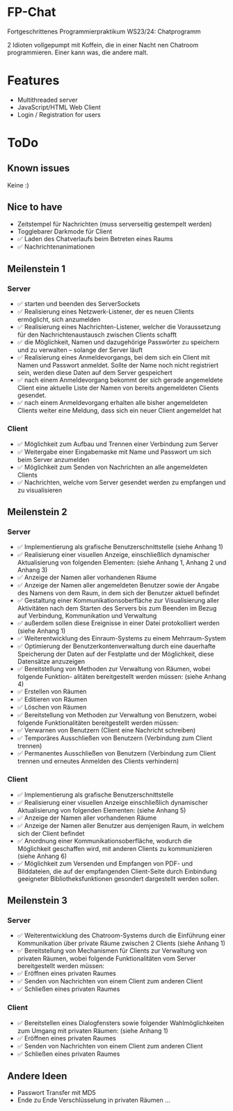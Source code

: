 # FP-Chat
Fortgeschrittenes Programmierpraktikum WS23/24: Chatprogramm

2 Idioten vollgepumpt mit Koffein, die in einer Nacht nen Chatroom programmieren.
Einer kann was, die andere malt.

# Features
- Multithreaded server
- JavaScript/HTML Web Client
- Login / Registration for users

# ToDo
## Known issues
Keine :)

## Nice to have
- Zeitstempel für Nachrichten (muss serverseitig gestempelt werden)
- Togglebarer Darkmode für Client
- ✅ Laden des Chatverlaufs beim Betreten eines Raums
- ✅ Nachrichtenanimationen

## Meilenstein 1
### Server
- ✅ starten und beenden des ServerSockets
- ✅ Realisierung eines Netzwerk-Listener, der es neuen Clients ermöglicht, sich anzumelden
- ✅ Realisierung eines Nachrichten-Listener, welcher die Voraussetzung für den Nachrichtenaustausch zwischen Clients schafft
- ✅ die Möglichkeit, Namen und dazugehörige Passwörter zu speichern und zu verwalten – solange der Server läuft
- ✅ Realisierung eines Anmeldevorgangs, bei dem sich ein Client mit Namen und Passwort anmeldet. Sollte der Name noch nicht registriert sein, werden diese Daten auf dem Server gespeichert
- ✅ nach einem Anmeldevorgang bekommt der sich gerade angemeldete Client eine aktuelle Liste der Namen von bereits angemeldeten Clients gesendet.
- ✅ nach einem Anmeldevorgang erhalten alle bisher angemeldeten Clients weiter eine Meldung, dass sich ein neuer Client angemeldet hat

### Client
- ✅ Möglichkeit zum Aufbau und Trennen einer Verbindung zum Server
- ✅ Weitergabe einer Eingabemaske mit Name und Passwort um sich beim Server anzumelden
- ✅ Möglichkeit zum Senden von Nachrichten an alle angemeldeten Clients
- ✅ Nachrichten, welche vom Server gesendet werden zu empfangen und zu visualisieren


## Meilenstein 2
### Server
- ✅ Implementierung als grafische Benutzerschnittstelle (siehe Anhang 1)
- ✅ Realisierung einer visuellen Anzeige, einschließlich dynamischer Aktualisierung von folgenden Elementen: (siehe Anhang 1, Anhang 2 und Anhang 3)
- ✅ Anzeige der Namen aller vorhandenen Räume
- ✅ Anzeige der Namen aller angemeldeten Benutzer sowie der Angabe des Namens von dem Raum, in dem sich der Benutzer aktuell befindet
- ✅ Gestaltung einer Kommunikationsoberfläche zur Visualisierung aller Aktivitäten nach dem Starten des Servers bis zum Beenden im Bezug auf Verbindung, Kommunikation und Verwaltung 
- ✅ außerdem sollen diese Ereignisse in einer Datei protokolliert werden (siehe Anhang 1)
- ✅ Weiterentwicklung des Einraum-Systems zu einem Mehrraum-System
- ✅ Optimierung der Benutzerkontenverwaltung durch eine dauerhafte Speicherung der Daten auf der Festplatte und der Möglichkeit, diese Datensätze anzuzeigen
- ✅ Bereitstellung von Methoden zur Verwaltung von Räumen, wobei folgende Funktion- alitäten bereitgestellt werden müssen: (siehe Anhang 4)
- ✅ Erstellen von Räumen
- ✅ Editieren von Räumen
- ✅ Löschen von Räumen
- ✅ Bereitstellung von Methoden zur Verwaltung von Benutzern, wobei folgende Funktionalitäten bereitgestellt werden müssen:
- ✅ Verwarnen von Benutzern (Client eine Nachricht schreiben)
- ✅ Temporäres Ausschließen von Benutzern (Verbindung zum Client trennen)
- ✅ Permanentes Ausschließen von Benutzern (Verbindung zum Client trennen und erneutes Anmelden des Clients verhindern)

### Client
- ✅ Implementierung als grafische Benutzerschnittstelle
- ✅ Realisierung einer visuellen Anzeige einschließlich dynamischer Aktualisierung von folgenden Elementen: (siehe Anhang 5)
- ✅ Anzeige der Namen aller vorhandenen Räume
- ✅ Anzeige der Namen aller Benutzer aus demjenigen Raum, in welchem sich der Client befindet
- ✅ Anordnung einer Kommunikationsoberfläche, wodurch die Möglichkeit geschaffen wird, mit anderen Clients zu kommunizieren (siehe Anhang 6)
- ✅ Möglichkeit zum Versenden und Empfangen von PDF- und Bilddateien, die auf der empfangenden Client-Seite durch Einbindung geeigneter Bibliotheksfunktionen gesondert dargestellt werden sollen.


## Meilenstein 3
### Server
- ✅ Weiterentwicklung des Chatroom-Systems durch die Einführung einer Kommunikation über private Räume zwischen 2 Clients (siehe Anhang 1)
- ✅ Bereitstellung von Mechanismen für Clients zur Verwaltung von privaten Räumen, wobei folgende Funktionalitäten vom Server bereitgestellt werden müssen:
- ✅ Eröffnen eines privaten Raumes
- ✅ Senden von Nachrichten von einem Client zum anderen Client
- ✅ Schließen eines privaten Raumes

### Client
- ✅ Bereitstellen eines Dialogfensters sowie folgender Wahlmöglichkeiten zum Umgang mit privaten Räumen: (siehe Anhang 1)
- ✅ Eröffnen eines privaten Raumes
- ✅ Senden von Nachrichten von einem Client zum anderen Client
- ✅ Schließen eines privaten Raumes


## Andere Ideen
- Passwort Transfer mit MD5
- Ende zu Ende Verschlüsselung in privaten Räumen
...
